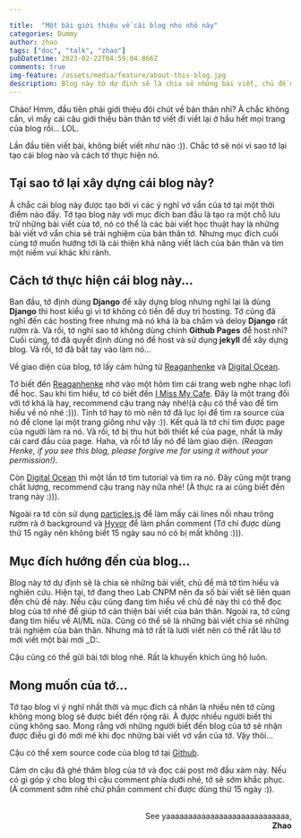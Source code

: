 ```yaml
---

title:  "Một bài giới thiệu về cái blog nho nhỏ này"
categories: Dummy
author: zhao
tags: ["doc", "talk", "zhao"]
pubDatetime: 2023-02-22T04:59:04.866Z
comments: true
img-feature: /assets/media/feature/about-this-blog.jpg
description: Blog này tớ dự định sẽ là chia sẻ những bài viết, chủ đề mà tớ tìm hiểu và nghiên cứu. Hiện tại, tớ đang theo Lab CNPM nên đa số bài viết sẽ liên quan đến chủ đề này. Nếu cậu cũng đang tìm hiểu về chủ đề này thì có thể đọc blog của tớ nhé để giúp tớ cản thiện bài viết của bản thân.
---
```


Chào!
Hmm, đầu tiên phải giới thiệu đôi chút về bản thân nhỉ? À chắc không cần, vì mấy cái câu giới thiệu bản thân tớ 
viết đi viết lại ở hầu hết mọi trang của blog rồi... LOL. 

Lần đầu tiên viết bài, không biết viết như nào :)). Chắc tớ sẽ nói vì sao tớ lại tạo cái blog nào và cách tớ thực hiện nó.

## Tại sao tớ lại xây dựng cái blog này? 
À chắc cái blog này được tạo bởi vì các ý nghĩ vớ vẩn của tớ tại một thời điểm nào đấy.
Tớ tạo blog này với mục đích ban đầu là tạo ra một chỗ lưu trữ những bài viết của tớ, nó có thể là các bài viết học thuật hay là 
những bài viết vớ vẩn chia sẻ trải nghiệm của bản thân tớ. Nhưng mục đích cuối cùng tớ muốn hướng tới là cải thiện khả năng viết
lách của bản thân và tìm một niềm vui khác khi rảnh. 

## Cách tớ thực hiện cái blog này...
Ban đầu, tớ định dùng **Django** để xây dựng blog nhưng nghĩ lại là dùng **Django** thì host kiểu gì vì tớ không có tiền để duy trì hosting. Tớ cũng đã nghĩ đến các hosting free nhưng mà nó khá là ba chấm và deloy **Django** rất rườm rà. Và rồi, tớ nghĩ sao tớ 
không dùng chính **Github Pages** để host nhỉ? Cuối cùng, tớ đã quyết định dùng nó để host và sử dụng **jekyll** để xây dựng blog. 
Và rồi, tớ đã bắt tay vào làm nó... 

Về giao diện của blog, tớ lấy cảm hứng từ [Reaganhenke](https://reaganhenke.com/) và [Digital Ocean](https://www.digitalocean.com/).

Tớ biết đến [Reaganhenke](https://reaganhenke.com/) nhờ vào một hôm tìm cái trang web nghe nhạc lofi để học. Sau khi tìm hiểu, tớ có biết đến [I Miss My Cafe](https://imissmycafe.com/). Đây là một trang đối với tớ khá là hay, recommend cậu trang này nhé!(à cậu có thể vào để tìm hiểu về nó nhé :))). Tính tớ hay tò mò nên tớ đã lục lọi để tìm ra source của nó để clone lại một trang giống như vậy :)). Kết quả là tớ chỉ tìm được page của người làm ra nó. Và rồi, tớ bị thu hút bởi thiết kế của page, nhất là mấy cái card đầu của page. Haha, và rồi tớ lấy nó để làm giao diện.
 *(Reagan Henke, if you see this blog, please forgive me for using it without your permission!)*. 

Còn [Digital Ocean](https://www.digitalocean.com/) thì một lần tớ tìm tutorial và tìm ra nó. Đây cũng một trang chất lượng, recommend cậu trang này nữa nhé! (À thực ra ai cũng biết đến trang này :))). 

Ngoài ra tớ còn sử dụng [particles.js](https://vincentgarreau.com/particles.js/) để làm mấy cái lines nối nhau trông rườm rà ở background và [Hyvor](https://talk.hyvor.com/) để làm phần comment (Tớ chỉ được dùng thử 15 ngày nên không biết 15 ngày sau nó có bị mất không :))). 

## Mục đích hướng đến của blog...
Blog này tớ dự định sẽ là chia sẻ những bài viết, chủ đề mà tớ tìm hiểu và nghiên cứu. Hiện tại, tớ đang theo Lab CNPM nên đa số bài viết sẽ liên quan đến chủ đề này. Nếu cậu cũng đang tìm hiểu về chủ đề này thì có thể đọc blog của tớ nhé để giúp tớ cản thiện bài viết của bản thân. Ngoài ra, tớ cũng đang tìm hiểu về AI/ML nữa. Cũng có thể sẽ là những bài viết chia sẻ những trải nghiệm của bản thân. Nhưng mà tớ rất là lười viết nên có thể rất lâu tớ mới viết một bài mới _D:.

Cậu cũng có thể gửi bài tới blog nhé. Rất là khuyến khích ủng hộ luôn.

## Mong muốn của tớ...
Tớ tạo blog vì ý nghĩ nhất thời và mục đích cá nhân là nhiều nên tớ cũng không mong blog sẽ được biết đến rộng rãi. À được nhiều người biết thì cũng không sao. Mong rằng với những người biết đến blog của tớ sẽ nhận được điều gì đó mới mẻ khi đọc những bài viết vớ vẩn của tớ. Vậy thôi...

Cậu có thể xem source code của blog tớ tại [Github](https://github.com/zhaospei/zhaospei.github.io).


Cảm ơn cậu đã ghé thăm blog của tớ và đọc cái post mở đầu xàm này. 
Nếu có gì góp ý cho blog thì cậu comment phía dưới nhé, tớ sẽ sớm khắc phục. (À comment sớm nhé chứ phần comment chỉ được dùng thử 15 ngày :)).

<br>
<div style="text-align: right"> 
See yaaaaaaaaaaaaaaaaaaaaaaaaaaaa,
</div>

<div style="text-align: right"> 
<strong>Zhao</strong>
</div>

